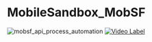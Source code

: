 # MobileSandbox_MobSF
![mobsf_api_process_automation](https://github.com/kdjehdwls/MobileSandbox_MobSF/assets/50543442/28436c48-a4d9-4b2c-8845-7f20ef983e52)
[![Video Label](http://img.youtube.com/vi/rsbWD3IgQtY/0.jpg)](https://youtu.be/rsbWD3IgQtY)
